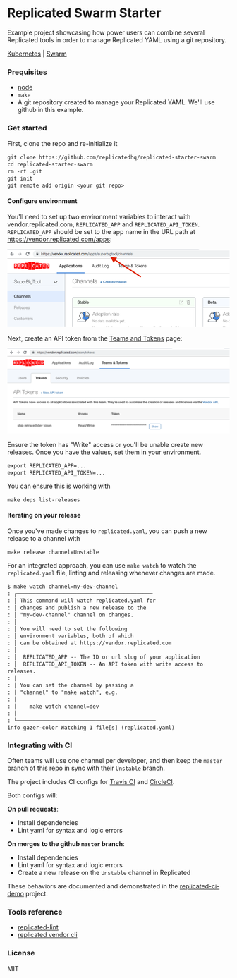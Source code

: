 Replicated Swarm Starter
==================

Example project showcasing how power users can combine several Replicated tools in order to manage
Replicated YAML using a git repository.

[Kubernetes](https://github.com/replicatedhq/replicated-starter-kubernetes)
| [Swarm](https://github.com/replicatedhq/replicated-starter-swarm)


### Prequisites

- [node](https://nodejs.org/en/download/)
- `make`
- A git repository created to manage your Replicated YAML. We'll use github in this example.

### Get started

First, clone the repo and re-initialize it

```
git clone https://github.com/replicatedhq/replicated-starter-swarm
cd replicated-starter-swarm
rm -rf .git
git init
git remote add origin <your git repo>
```

#### Configure environment

You'll need to set up two environment variables to interact with vendor.replicated.com,
`REPLICATED_APP` and `REPLICATED_API_TOKEN`. `REPLICATED_APP` should be set to the
app name in the URL path at https://vendor.replicated.com/apps:

<p align="center"><img src="./doc/REPLICATED_APP.png" width=600></img></p>

Next, create an API token from the [Teams and Tokens](https://vendor.replicated.com/team/tokens) page:

<p align="center"><img src="./doc/REPLICATED_API_TOKEN.png" width=600></img></p>

Ensure the token has "Write" access or you'll be unable create new releases. Once you have the values,
set them in your environment.

```
export REPLICATED_APP=...
export REPLICATED_API_TOKEN=...
```

You can ensure this is working with

```
make deps list-releases
```

#### Iterating on your release

Once you've made changes to `replicated.yaml`, you can push a new release to a channel with

```
make release channel=Unstable
```

For an integrated approach, you can use `make watch` to watch the `replicated.yaml` file, linting and
releasing whenever changes are made.

```
$ make watch channel=my-dev-channel
: ┌───────────────────────────────────────────
: │ This command will watch replicated.yaml for
: │ changes and publish a new release to the
: │ "my-dev-channel" channel on changes.
: │
: │ You will need to set the following
: │ environment variables, both of which
: │ can be obtained at https://vendor.replicated.com
: │
: │  REPLICATED_APP -- The ID or url slug of your application
: │  REPLICATED_API_TOKEN -- An API token with write access to releases.
: │
: │ You can set the channel by passing a
: │ "channel" to "make watch", e.g.
: │
: │    make watch channel=dev
: │
: └────────────────────────────────────────────
info gazer-color Watching 1 file[s] (replicated.yaml)
```

### Integrating with CI

Often teams will use one channel per developer, and then keep the `master` branch of this repo in sync with their `Unstable` branch.

The project includes CI configs for [Travis CI](https://travis-ci.org) and [CircleCI](https://circleci.com).

Both configs will:

**On pull requests**:

- Install dependencies
- Lint yaml for syntax and logic errors

**On merges to the github `master` branch**:

- Install dependencies
- Lint yaml for syntax and logic errors
- Create a new release on the `Unstable` channel in Replicated

These behaviors are documented and demonstrated in the [replicated-ci-demo](https://github.com/replicatedhq/replicated-ci-demo) project.

### Tools reference

- [replicated-lint](https://github.com/replicatedhq/replicated-lint)
- [replicated vendor cli](https://github.com/replicatedhq/replicated)

### License

MIT
